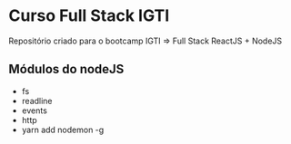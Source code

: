 # Curso Full Stack IGTI
Repositório criado para o bootcamp IGTI => Full Stack ReactJS + NodeJS


## Módulos do nodeJS
  - fs
  - readline
  - events
  - http
   - yarn add nodemon -g